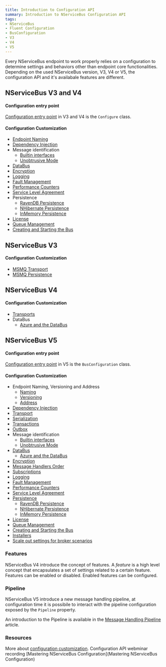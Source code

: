 ```yaml
---
title: Introduction to Configuration API
summary: Introduction to NServiceBus Configuration API
tags:
- NServiceBus
- Fluent Configuration
- BusConfiguration
- V3
- V4
- V5
---
```


Every NServiceBus endpoint to work properly relies on a configuration to determine settings and behaviors other than endpoint core functionalities. Depending on the used NServiceBus version, V3, V4 or V5, the configuration API and it's availabale features are different.

## NServiceBus V3 and V4

#### Configuration entry point

[Configuration entry point](V3-V4-entry-point) in V3 and V4 is the `Configure` class.

#### Configuration Customization

* [Endpoint Naming](V3-V4-endpoint-naming)
* [Dependency Injection](V3-V4-Dependency-Injection)
* Message identification
	* [Builtin interfaces](V3-V4-Builtin-interfaces)
	* [Unobtrusive Mode](V3-V4-Unobtrusive-Mode)
* [DataBus](V4-Data-Bus)
* [Encryption](V3-V4-Encryption)
* [Logging](V3-V4-Logging)
* [Fault Management](V3-V4-Fault-Management)
* [Performance Counters](V3-V4-Performance-Counters)
* [Service Level Agreement](V3-V4-Service-Level-Agreement)
* Persistence
	* [RavenDB Persistence](V3-V4-RavenDB-Persistence)
	* [NHibernate Persistence](V3-V4-NHibernate-Persistence)
	* [InMemory Persistence](V3-V4-InMemory-Persistence)
* [License](V3-V4-License)
* [Queue Management](V3-V4-Queue-Management)
* [Creating and Starting the Bus](V3-V4-Creating-Starting-Bus)

## NServiceBus V3

#### Configuration Customization

* [MSMQ Transport](V3-MSMQ-Transport)
* [MSMQ Persistence](V3-MSMQ-Persistence)

## NServiceBus V4

#### Configuration Customization

* [Transports](V4-Transports)
* DataBus
	* [Azure and the DataBus](V4-Azure-Data-Bus)

## NServiceBus V5 

#### Configuration entry point

[Configuration entry point](V5-entry-point) in V5 is the `BusConfiguration` class.

#### Configuration Customization

*	Endpoint Naming, Versioning and Address
	* [Naming](V5-endpoint-naming)
	* [Versioning](V5-endpoint-versioning)
	* [Address](V5-endpoint-address)
* [Dependency Injection](V5-dependency-injection)
* [Transport](V5-transport)
* [Serialization](V5-serialization)
* [Transactions](V5-transactions)
* [Outbox](V5-outbox)
* Message identification
	* [Builtin interfaces](V5-Builtin-interfaces)
	* [Unobtrusive Mode](V5-Unobtrusive-Mode)
* [DataBus](V5-Data-Bus)
	* [Azure and the DataBus](V5-Azure-Data-Bus)
* [Encryption](V5-Encryption)
* [Message Handlers Order](V5-Message-Handlers-Order)
* [Subscriptions](V5-Subscriptions)
* [Logging](V5-Logging)
* [Fault Management](V5-Fault-Management)
* [Performance Counters](V5-Performance-Counters)
* [Service Level Agreement](V5-Service-Level-Agreement)
* [Persistence](V5-Persistence)
	* [RavenDB Persistence](V5-RavenDB-Persistence)
	* [NHibernate Persistence](V5-NHibernate-Persistence)
	* [InMemory Persistence](V5-InMemory-Persitence)
* [License](V5-License)
* [Queue Management](V5-Queue-Management)
* [Creating and Starting the Bus](V5-Creating-Starting-Bus)
* [Installers](V5-Installers)
* [Scale out settings for broker scenarios](V5-Scale-out)

### Features

NServiceBus V4 introduce the concept of features. A *feature* is a high level concept that encapsulates a set of settings related to a certain feature. Features can be enabled or disabled. Enabled features can be configured.

### Pipeline

NServiceBus V5 introduce a new message handling pipeline, at configuration time it is possibile to interact with the pipeline configuration exposed by the `Pipeline` property.

An introduction to the Pipeline is available in the [Message Handling Pipeline](/nservicebus/nservicebus-pipeline-intro) article.

### Resources

More about [configuration customization](/nservicebus/customizing-nservicebus-configuration).
Configuration API webminar recording [Mastering NServiceBus Configuration](Mastering NServiceBus Configuration)
